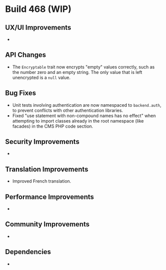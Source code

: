 # Build 468 (WIP)

## UX/UI Improvements
-

## API Changes
- The `Encryptable` trait now encrypts "empty" values correctly, such as the number zero and an empty string. The only value that is left unencrypted is a `null` value.

## Bug Fixes
- Unit tests involving authentication are now namespaced to `backend.auth`, to prevent conflicts with other authentication libraries.
- Fixed "use statement with non-compound names has no effect" when attempting to import classes already in the root namespace (like facades) in the CMS PHP code section.

## Security Improvements
-

## Translation Improvements
- Improved French translation.

## Performance Improvements
-

## Community Improvements
-

## Dependencies
-
